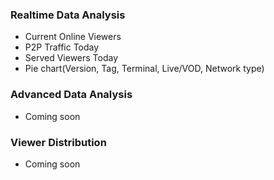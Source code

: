 
### Realtime Data Analysis

- Current Online Viewers
- P2P Traffic Today
- Served Viewers Today
- Pie chart(Version, Tag, Terminal, Live/VOD, Network type)

### Advanced Data Analysis

- Coming soon

### Viewer Distribution

- Coming soon
